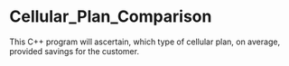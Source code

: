 # Cellular_Plan_Comparison
This C++ program will ascertain, which type of cellular plan, on average, provided savings for the customer.
